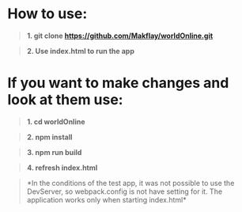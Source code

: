 # How to use:

> **1. git clone https://github.com/Makflay/worldOnline.git**

> **2. Use index.html to run the app**

# If you want to make changes and look at them use:

> **1. cd worldOnline**

> **2. npm install**

> **3. npm run build**

> **4. refresh index.html**

> <p>*In the conditions of the test app, it was not possible to use the DevServer, so webpack.config is not have setting for it. The application works only when starting index.html*</p>